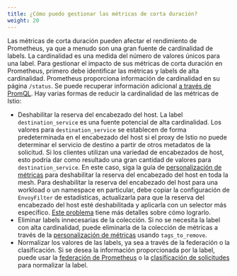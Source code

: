 ```yaml
---
title: ¿Cómo puedo gestionar las métricas de corta duración?
weight: 20
---
```


Las métricas de corta duración pueden afectar el rendimiento de Prometheus, ya que a menudo son una gran fuente de cardinalidad de labels. La cardinalidad es una medida del número de valores únicos para una label. Para gestionar el impacto de sus métricas de corta duración en Prometheus, primero debe identificar las métricas y labels de alta cardinalidad. Prometheus proporciona información de cardinalidad en su página `/status`. Se puede recuperar información adicional [a través de PromQL](https://www.robustperception.io/which-are-my-biggest-metrics).
Hay varias formas de reducir la cardinalidad de las métricas de Istio:

* Deshabilitar la reserva del encabezado del host.
  La label `destination_service` es una fuente potencial de alta cardinalidad.
  Los valores para `destination_service` se establecen de forma predeterminada en el encabezado del host si el proxy de Istio no puede determinar el servicio de destino a partir de otros metadatos de la solicitud.
  Si los clientes utilizan una variedad de encabezados de host, esto podría dar como resultado una gran cantidad de valores para `destination_service`.
  En este caso, siga la guía de [personalización de métricas](/es/docs/tasks/observability/metrics/customize-metrics/) para deshabilitar la reserva del encabezado del host en toda la mesh.
  Para deshabilitar la reserva del encabezado del host para una workload o un namespace en particular, debe copiar la configuración de `EnvoyFilter` de estadísticas, actualizarla para que la reserva del encabezado del host esté deshabilitada y aplicarla con un selector más específico.
  [Este problema](https://github.com/istio/istio/issues/25963#issuecomment-666037411) tiene más detalles sobre cómo lograrlo.
* Eliminar labels innecesarias de la colección. Si no se necesita la label con alta cardinalidad, puede eliminarla de la colección de métricas a través de la [personalización de métricas](/es/docs/tasks/observability/metrics/customize-metrics/) usando `tags_to_remove`.
* Normalizar los valores de las labels, ya sea a través de la federación o la clasificación.
  Si se desea la información proporcionada por la label, puede usar la [federación de Prometheus](/es/docs/ops/best-practices/observability/#using-prometheus-for-production-scale-monitoring) o la [clasificación de solicitudes](/es/docs/tasks/observability/metrics/classify-metrics/) para normalizar la label.
  